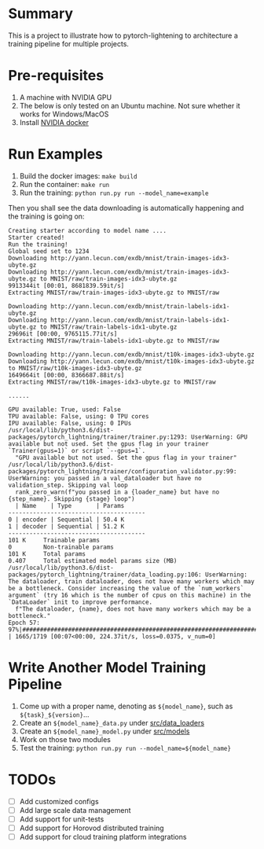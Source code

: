# Summary
This is a project to illustrate how to pytorch-lightening to architecture a training pipeline for multiple projects.

# Pre-requisites

1. A machine with NVIDIA GPU
2. The below is only tested on an Ubuntu machine. Not sure whether it works for Windows/MacOS
3. Install [NVIDIA docker](https://docs.nvidia.com/datacenter/cloud-native/container-toolkit/install-guide.html#docker)

# Run Examples

1. Build the docker images: `make build`
2. Run the container: `make run`
3. Run the training: `python run.py run --model_name=example`

Then you shall see the data downloading is automatically happening and the training is going on:
```
Creating starter according to model name ....
Starter created!
Run the training!
Global seed set to 1234
Downloading http://yann.lecun.com/exdb/mnist/train-images-idx3-ubyte.gz
Downloading http://yann.lecun.com/exdb/mnist/train-images-idx3-ubyte.gz to MNIST/raw/train-images-idx3-ubyte.gz
9913344it [00:01, 8681839.59it/s]                                                                                                                                               
Extracting MNIST/raw/train-images-idx3-ubyte.gz to MNIST/raw

Downloading http://yann.lecun.com/exdb/mnist/train-labels-idx1-ubyte.gz
Downloading http://yann.lecun.com/exdb/mnist/train-labels-idx1-ubyte.gz to MNIST/raw/train-labels-idx1-ubyte.gz
29696it [00:00, 9765115.77it/s]                                                                                                                                                 
Extracting MNIST/raw/train-labels-idx1-ubyte.gz to MNIST/raw

Downloading http://yann.lecun.com/exdb/mnist/t10k-images-idx3-ubyte.gz
Downloading http://yann.lecun.com/exdb/mnist/t10k-images-idx3-ubyte.gz to MNIST/raw/t10k-images-idx3-ubyte.gz
1649664it [00:00, 8366687.88it/s]                                                                                                                                               
Extracting MNIST/raw/t10k-images-idx3-ubyte.gz to MNIST/raw

......

GPU available: True, used: False
TPU available: False, using: 0 TPU cores
IPU available: False, using: 0 IPUs
/usr/local/lib/python3.6/dist-packages/pytorch_lightning/trainer/trainer.py:1293: UserWarning: GPU available but not used. Set the gpus flag in your trainer `Trainer(gpus=1)` or script `--gpus=1`.
  "GPU available but not used. Set the gpus flag in your trainer"
/usr/local/lib/python3.6/dist-packages/pytorch_lightning/trainer/configuration_validator.py:99: UserWarning: you passed in a val_dataloader but have no validation_step. Skipping val loop
  rank_zero_warn(f"you passed in a {loader_name} but have no {step_name}. Skipping {stage} loop")
  | Name    | Type       | Params
---------------------------------------
0 | encoder | Sequential | 50.4 K
1 | decoder | Sequential | 51.2 K
---------------------------------------
101 K     Trainable params
0         Non-trainable params
101 K     Total params
0.407     Total estimated model params size (MB)
/usr/local/lib/python3.6/dist-packages/pytorch_lightning/trainer/data_loading.py:106: UserWarning: The dataloader, train dataloader, does not have many workers which may be a bottleneck. Consider increasing the value of the `num_workers` argument` (try 16 which is the number of cpus on this machine) in the `DataLoader` init to improve performance.
  f"The dataloader, {name}, does not have many workers which may be a bottleneck."
Epoch 57:  97%|##################################################################################################7   | 1665/1719 [00:07<00:00, 224.37it/s, loss=0.0375, v_num=0]

```

# Write Another Model Training Pipeline

1. Come up with a proper name, denoting as `${model_name}`, such as `${task}_${version}`...
2. Create an `${model_name}_data.py` under [src/data_loaders](src/data_loaders)
3. Create an `${model_name}_model.py` under [src/models](src/models)
4. Work on those two modules
5. Test the training: `python run.py run --model_name=${model_name}`

# TODOs

- [ ] Add customized configs
- [ ] Add large scale data management
- [ ] Add support for unit-tests
- [ ] Add support for Horovod distributed training
- [ ] Add support for cloud training platform integrations